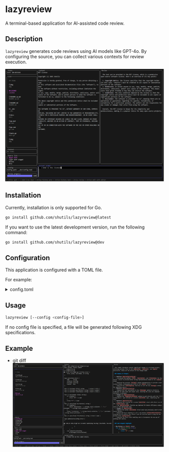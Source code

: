 # lazyreview

A terminal-based application for AI-assisted code review.

## Description

`lazyreview` generates code reviews using AI models like GPT-4o. By configuring the source, you can collect various contexts for review execution.

![image](docs/assets/images/application_top.PNG)

## Installation

Currently, installation is only supported for Go.

```sh
go install github.com/shutils/lazyreview@latest
```

If you want to use the latest development version, run the following command:

```sh
go install github.com/shutils/lazyreview@dev
```

## Configuration

This application is configured with a TOML file.

For example:

<details><summary>config.toml</summary><div>

```toml
type = "azure" # "openai" or "azure". If not set, "openai" is used.
key = "<your-key>" # API key to use.
endpoint = "<your-endpoint>" # AI endpoint. Required only when type is "azure".
version = "<your-version>"  # AI version to use. Required only when type is "azure".
model = "<your-model>" # Model to use. Defaults to "gpt-4o-mini".
target = "." # Target directory when collecting items. Used if collector is not set.
output = "reviews.json" # File to output review results. If not set, output follows XDG specifications.
ignores = [".git"] # Default filters for collected items.

# Prompt for AI. Used only if instant or source-specific prompts are not specified.
prompt = '''
You are a code reviewer. Please review the user's code based on the following points.

1. Code quality
2. Code readability
3. Code efficiency
4. Code security
5. Code maintainability
6. Code scalability
7. Typos and bugs

Please provide appropriate suggestions in Markdown format when answering.
'''
max_tokens = 2000 # Maximum tokens allowed for AI.
glamour = "dark" # Display style for review results. Currently supports "dark", "light", "".
opener = "nvim" # Command used to open reviews or input prompts.
# opener = ["code", "--wait"] # Commands can be passed as an array. Useful when executing commands with the --wait option in Visual Studio Code.

[modelCost]
input = 0.15 # $ per 1M tokens
output = 0.6 # $ per 1M tokens

# Source settings for collecting items.
[[sources]]
name = "git diff" # Unique name.
enabled = false # Whether to use this source. Can be toggled via TUI.
collector = "git diff --name-only" # Command to collect items. Output is converted into items line by line.
previewer = "git diff" # Command to preview items.

[[sources]]
name = "git diff staged"
enabled = false
collector = "git diff --name-only --cached"
previewer = "git diff --staged"

[[sources]]
name = "grep main.go"
enabled = false
collector = ["sh", "-c", "ls | grep main.go"] # Commands can be passed as an array. Use this format for piping.
previewer = "cat"

[[sources]]
name = "docker ps"
enabled = false
collector = 'docker ps --format "{{.Names}}"' # Retrieve only names.
previewer = "docker logs"
```
</div></details>

## Usage

```sh
lazyreview [--config <config-file>]
```

If no config file is specified, a file will be generated following XDG specifications.

## Example

- git diff
  ![image](docs/assets/images/git_diff_summary.PNG)

